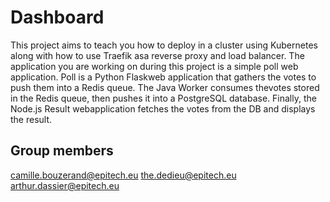 # Dashboard

This project aims to teach you how to deploy in a cluster using Kubernetes along with how to use Traefik asa reverse proxy and load balancer.
The application you are working on during this project is a simple poll web application. Poll is a Python Flaskweb application that gathers the votes to push them into a Redis queue. The Java Worker consumes thevotes stored in the Redis queue, then pushes it into a PostgreSQL database. Finally, the Node.js Result webapplication fetches the votes from the DB and displays the result.

## Group members

camille.bouzerand@epitech.eu
the.dedieu@epitech.eu
arthur.dassier@epitech.eu
